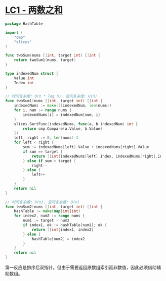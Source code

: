 # [LC1 - 两数之和](https://leetcode.cn/problems/two-sum/description/?envType=study-plan-v2&envId=top-100-liked)

```go title="TwoSum.go" linenums="1"
package HashTable

import (
	"cmp"
	"slices"
)

func twoSum(nums []int, target int) []int {
	return twoSum1(nums, target)
}

type indexedNum struct {
	Value int
	Index int
}

// 时间复杂度: O(n * log n), 空间复杂度: O(n)
func twoSum1(nums []int, target int) []int {
	indexedNums := make([]indexedNum, len(nums))
	for i, num := range nums {
		indexedNums[i] = indexedNum{num, i}
	}
	slices.SortFunc(indexedNums, func(a, b indexedNum) int {
		return cmp.Compare(a.Value, b.Value)
	})
	left, right := 0, len(nums)-1
	for left < right {
		sum := indexedNums[left].Value + indexedNums[right].Value
		if sum == target {
			return []int{indexedNums[left].Index, indexedNums[right].Index}
		} else if sum > target {
			right--
		} else {
			left++
		}
	}
	return nil
}

// 时间复杂度: O(n), 空间复杂度: O(n)
func twoSum2(nums []int, target int) []int {
	hashTable := make(map[int]int)
	for index2, num2 := range nums {
		num1 := target - num2
		if index1, ok := hashTable[num1]; ok {
			return []int{index1, index2}
		} else {
			hashTable[num2] = index2
		}
	}
	return nil
}
```

第一反应是排序后双指针，但由于需要返回原数组索引而非数值，因此必须借助辅助数组。